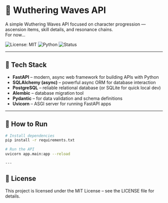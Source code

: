 # 🌊 Wuthering Waves API

A simple Wuthering Waves API focused on character progression — ascension items, skill details, and resonance chains.  
For now...

![License: MIT](https://img.shields.io/badge/License-MIT-yellow.svg)
![Python](https://img.shields.io/badge/Python-3.11%2B-blue)
![Status](https://img.shields.io/badge/status-WIP-orange)

---

## 🔧 Tech Stack

- **FastAPI** – modern, async web framework for building APIs with Python
- **SQLAlchemy (async)** – powerful async ORM for database interaction
- **PostgreSQL** – reliable relational database (or SQLite for quick local dev)
- **Alembic** – database migration tool
- **Pydantic** – for data validation and schema definitions
- **Uvicorn** – ASGI server for running FastAPI apps

---

## 🚀 How to Run

```bash
# Install dependencies
pip install -r requirements.txt

# Run the API
uvicorn app.main:app --reload

---
```

## 📌 License
This project is licensed under the MIT License – see the LICENSE file for details.



